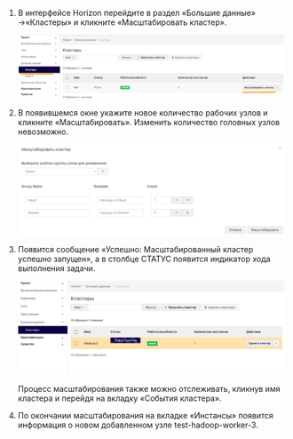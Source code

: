 1.  В интерфейсе Horizon перейдите в раздел «Большие данные» →«Кластеры» и кликните «Масштабировать кластер».

    ![](./assets/1533044490616-67a364b95474755adcda13736ca049a2.png)

2.  В появившемся окне укажите новое количество рабочих узлов и кликните «Масштабировать». Изменить количество головных узлов невозможно.

    ![](./assets/1533044505859-9fe74c2fd246281d24b215e911acd10e.png)

3.  Появится сообщение «Успешно: Масштабированный кластер успешно запущен», а в столбце СТАТУС появится индикатор хода выполнения задачи.

    ![](./assets/1533044517836-55371f439caf89c590f2d4f911ed0499.png)

    Процесс масштабирования также можно отслеживать, кликнув имя кластера и перейдя на вкладку «События кластера».

4.  По окончании масштабирования на вкладке «Инстансы» появится информация о новом добавленном узле test-hadoop-worker-3.
